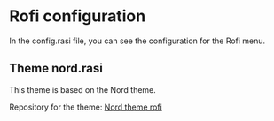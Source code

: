 # Rofi configuration

In the config.rasi file, you can see the configuration for the Rofi menu.

## Theme nord.rasi

This theme is based on the Nord theme.

Repository for the theme:
[Nord theme rofi](https://github.com/undiabler/nord-rofi-theme)
